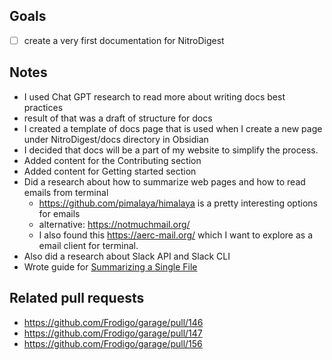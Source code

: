 ## Goals

- [ ] create a very first documentation for NitroDigest

## Notes

- I used Chat GPT research to read more about writing docs best practices
- result of that was a draft of structure for docs
- I created a template of docs page that is used when I create a new page under NitroDigest/docs directory in Obsidian
- I decided that docs will be a part of my website to simplify the process.
- Added content for the Contributing section
- Added content for Getting started section
- Did a research about how to summarize web pages and how to read emails from terminal
	- <https://github.com/pimalaya/himalaya> is a pretty interesting options for emails
	- alternative: <https://notmuchmail.org/>
	- I also found this <https://aerc-mail.org/>  which I want to explore as a email client for terminal.
- Also did a research about Slack API and Slack CLI
- Wrote guide for [Summarizing a Single File](Summarizing%20a%20Single%20File.md)

## Related pull requests

- <https://github.com/Frodigo/garage/pull/146>
- <https://github.com/Frodigo/garage/pull/147>
- <https://github.com/Frodigo/garage/pull/156>
